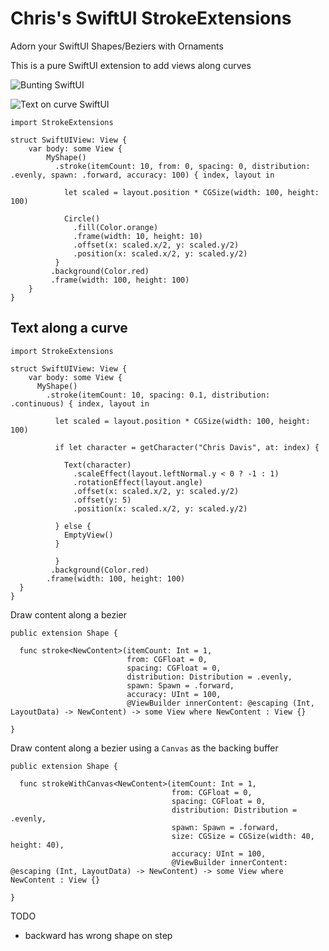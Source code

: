 # Chris's SwiftUI StrokeExtensions

Adorn your SwiftUI Shapes/Beziers with Ornaments

This is a pure SwiftUI extension to add views along curves

![Bunting SwiftUI](Docs/images/bunting.gif)


![Text on curve SwiftUI](Docs/images/text_on_curve.gif)


```
import StrokeExtensions

struct SwiftUIView: View {
    var body: some View {
        MyShape()
          .stroke(itemCount: 10, from: 0, spacing: 0, distribution: .evenly, spawn: .forward, accuracy: 100) { index, layout in
          
            let scaled = layout.position * CGSize(width: 100, height: 100)
          
            Circle()
              .fill(Color.orange)
              .frame(width: 10, height: 10)
              .offset(x: scaled.x/2, y: scaled.y/2)
              .position(x: scaled.x/2, y: scaled.y/2)
          }
         .background(Color.red)
         .frame(width: 100, height: 100)
    }
}
```

## Text along a curve

```
import StrokeExtensions

struct SwiftUIView: View {
    var body: some View {
      MyShape()
        .stroke(itemCount: 10, spacing: 0.1, distribution: .continuous) { index, layout in
          
          let scaled = layout.position * CGSize(width: 100, height: 100)
          
          if let character = getCharacter("Chris Davis", at: index) {
            
            Text(character)
              .scaleEffect(layout.leftNormal.y < 0 ? -1 : 1)
              .rotationEffect(layout.angle)
              .offset(x: scaled.x/2, y: scaled.y/2)
              .offset(y: 5)
              .position(x: scaled.x/2, y: scaled.y/2)
            
          } else {
            EmptyView()
          }

          }
         .background(Color.red)
        .frame(width: 100, height: 100)
  }
}
```


Draw content along a bezier

```
public extension Shape {
  
  func stroke<NewContent>(itemCount: Int = 1,
                          from: CGFloat = 0,
                          spacing: CGFloat = 0,
                          distribution: Distribution = .evenly,
                          spawn: Spawn = .forward,
                          accuracy: UInt = 100,
                          @ViewBuilder innerContent: @escaping (Int, LayoutData) -> NewContent) -> some View where NewContent : View {}
  
}

```

Draw content along a bezier using a `Canvas` as the backing buffer

```
public extension Shape {
  
  func strokeWithCanvas<NewContent>(itemCount: Int = 1,
                                    from: CGFloat = 0,
                                    spacing: CGFloat = 0,
                                    distribution: Distribution = .evenly,
                                    spawn: Spawn = .forward,
                                    size: CGSize = CGSize(width: 40, height: 40),
                                    accuracy: UInt = 100,
                                    @ViewBuilder innerContent: @escaping (Int, LayoutData) -> NewContent) -> some View where NewContent : View {}
  
}
```

TODO

- backward has wrong shape on step
